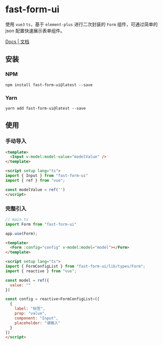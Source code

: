 # fast-form-ui

使用 `vue3` `ts`，基于 `element-plus` 进行二次封装的 `Form` 组件，可通过简单的 json 配置快速展示表单组件。


[Docs | 文档](https://xuejiancnode.github.io/it-docs/npm-package/fast-form-ui.html)



## 安装

### NPM

```shell
npm install fast-form-ui@latest --save
```

### Yarn
```shell
yarn add fast-form-ui@latest --save
```


## 使用

### 手动导入

```html
<template>
  <Input v-model:model-value="modelValue" />
</template>

<script setup lang="ts">
import { Input } from "fast-form-ui"
import { ref } from "vue";

const modelValue = ref('')
</script>
```



### 完整引入

```js
// main.ts
import Form from "fast-form-ui"

app.use(Form);
```

```html
<template>
  <Form :config="config" v-model:model="model"></Form>
</template>

<script setup lang="ts">
import { FormConfigList } from "fast-form-ui/lib/types/Form";
import { reactive } from "vue";

const model = ref({
  value: ""
})

const config = reactive<FormConfigList>([
  {
    label: "标签",
    prop: "value",
    component: "Input",
    placeholder: "请输入"
  }
])
</script>
```